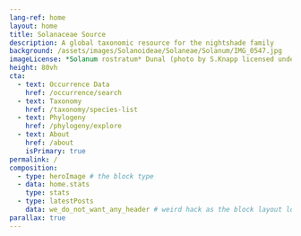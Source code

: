 ```yaml
---
lang-ref: home
layout: home
title: Solanaceae Source
description: A global taxonomic resource for the nightshade family
background: /assets/images/Solanoideae/Solaneae/Solanum/IMG_0547.jpg
imageLicense: *Solanum rostratum* Dunal (photo by S.Knapp licensed under CC-BY-NC)
height: 80vh
cta:
  - text: Occurrence Data
    href: /occurrence/search
  - text: Taxonomy
    href: /taxonomy/species-list
  - text: Phylogeny
    href: /phylogeny/explore
  - text: About
    href: /about
    isPrimary: true
permalink: /
composition:
  - type: heroImage # the block type
  - data: home.stats
    type: stats
  - type: latestPosts
    data: we_do_not_want_any_header # weird hack as the block layout looks for a data element and falls back to the page if none is present
parallax: true
---
```



